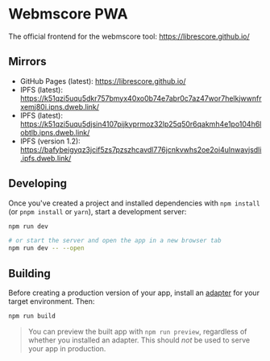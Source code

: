 # Webmscore PWA

The official frontend for the webmscore tool: https://librescore.github.io/

## Mirrors
- GitHub Pages (latest): https://librescore.github.io/
- IPFS (latest): https://k51qzi5uqu5dkr757bmyx40xo0b74e7abr0c7az47wor7helkjwwnfrxemj80i.ipns.dweb.link/
- IPFS (latest): https://k51qzi5uqu5djsin4107pijkyprmoz32lp25q50r6qakmh4e1po104h6lobtlb.ipns.dweb.link/
- IPFS (version 1.2): https://bafybeigyqz3jcif5zs7pzszhcavdl776jcnkvwhs2oe2oi4ulnwavjsdli.ipfs.dweb.link/

## Developing

Once you've created a project and installed dependencies with `npm install` (or `pnpm install` or `yarn`), start a development server:

```bash
npm run dev

# or start the server and open the app in a new browser tab
npm run dev -- --open
```

## Building

Before creating a production version of your app, install an [adapter](https://kit.svelte.dev/docs#adapters) for your target environment. Then:

```bash
npm run build
```

> You can preview the built app with `npm run preview`, regardless of whether you installed an adapter. This should _not_ be used to serve your app in production.
